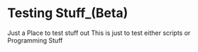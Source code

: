 # Testing Stuff_(Beta) 
 Just a Place to test stuff out 
This is just to test either scripts or Programming Stuff
